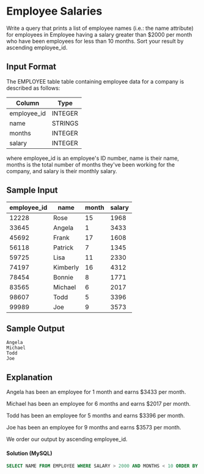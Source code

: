# Employee Salaries

Write a query that prints a list of employee names (i.e.: the name attribute) for employees in Employee having a salary greater than $2000 per month who have been employees for less than 10 months. 
Sort your result by ascending employee_id.

## Input Format

The EMPLOYEE table table containing employee data for a company is described as follows:

|  Column | Type |
|-------|-----|
| employee_id    | INTEGER |
| name  | STRINGS  |
| months| INTEGER  |
| salary| INTEGER  |

where employee_id is an employee's ID number, name is their name, months is the total number of months they've been working for the company, 
and salary is their monthly salary.

## Sample Input

| employee_id | name | month | salary |
|-----------|-----|------|------|
|  12228  | Rose |   15   |  1968  |
|  33645  | Angela |   1   |  3433  |
|  45692  | Frank |   17   |  1608  |
|  56118  | Patrick |   7   |  1345  |
|  59725  | Lisa |   11   |  2330  |
|  74197  | Kimberly |   16   |  4312  |
|  78454  | Bonnie |   8   |  1771  |
|  83565  | Michael |   6   |  2017  |
|  98607  | Todd |   5   |  3396  |
|  99989  | Joe |   9   |  3573  |

## Sample Output
```
Angela
Michael
Todd
Joe
```

## Explanation
Angela has been an employee for 1 month and earns $3433 per month.

Michael has been an employee for 6 months and earns $2017 per month.

Todd has been an employee for 5 months and earns $3396 per month.

Joe has been an employee for 9 months and earns $3573 per month.

We order our output by ascending employee_id.

#### Solution (MySQL)
```sql
SELECT NAME FROM EMPLOYEE WHERE SALARY > 2000 AND MONTHS < 10 ORDER BY EMPLOYEE_ID ASC;
